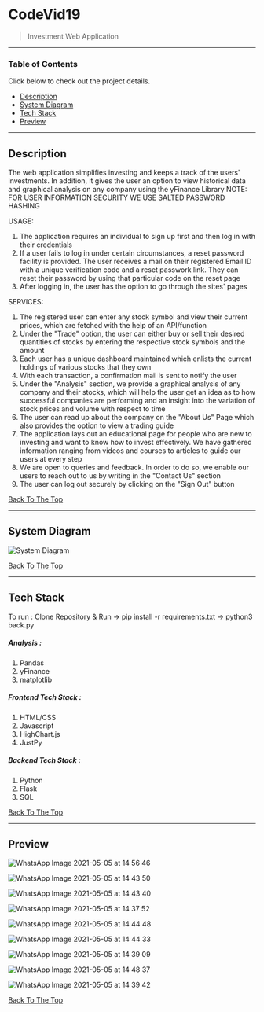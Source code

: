 # CodeVid19

> Investment Web Application

---

### Table of Contents
Click below to check out the project details.

- [Description](#description)
- [System Diagram](#system-diagram)
- [Tech Stack](#tech-stack)
- [Preview](#preview)

---

## Description

The web application simplifies investing and keeps a track of the users' investments. In addition, it gives the user an option to view historical data and graphical analysis on any company using the yFinance Library
NOTE: FOR USER INFORMATION SECURITY WE USE SALTED PASSWORD HASHING

USAGE:
1. The application requires an individual to sign up first and then log in with their credentials
2. If a user fails to log in under certain circumstances, a reset password facility is provided. The user receives a mail on their registered Email ID with a unique verification code and a reset passwork link. They can reset their password by using that particular code on the reset page
3. After logging in, the user has the option to go through the sites' pages

SERVICES:
1. The registered user can enter any stock symbol and view their current prices, which are fetched with the help of an API/function
2. Under the "Trade" option, the user can either buy or sell their desired quantities of stocks by entering the respective stock symbols and the amount
3. Each user has a unique dashboard maintained which enlists the current holdings of various stocks that they own
4. With each transaction, a confirmation mail is sent to notify the user
5. Under the "Analysis" section, we provide a graphical analysis of any company and their stocks, which will help the user get an idea as to how successful companies are performing and an insight into the variation of stock prices and volume with respect to time
6. The user can read up about the company on the "About Us" Page which also provides the option to view a trading guide
7. The application lays out an educational page for people who are new to investing and want to know how to invest effectively. We have gathered information ranging from videos and courses to articles to guide our users at every step
8. We are open to queries and feedback. In order to do so, we enable our users to reach out to us by writing in the "Contact Us" section
9. The user can log out securely by clicking on the "Sign Out" button

[Back To The Top](#codevid19)

---

## System Diagram


![System Diagram](https://user-images.githubusercontent.com/63743496/120221376-ed101a00-c25b-11eb-83cb-841f8fb7f456.jpeg)


[Back To The Top](#codevid19)

---

## Tech Stack
To run : Clone Repository & Run -> pip install -r requirements.txt -> python3 back.py

##### Analysis :


1. Pandas
2. yFinance
3. matplotlib 
  
  
##### Frontend Tech Stack :


1. HTML/CSS
2. Javascript
3. HighChart.js
4. JustPy


##### Backend Tech Stack :


1. Python
2. Flask
3. SQL


[Back To The Top](#codevid19)

---

## Preview


![WhatsApp Image 2021-05-05 at 14 56 46](https://user-images.githubusercontent.com/63743496/117121422-32067500-adb2-11eb-817c-da51b691dafd.jpeg)

![WhatsApp Image 2021-05-05 at 14 43 50](https://user-images.githubusercontent.com/63743496/117121502-4ba7bc80-adb2-11eb-8a52-37e567361034.jpeg)

![WhatsApp Image 2021-05-05 at 14 43 40](https://user-images.githubusercontent.com/63743496/117121547-5c583280-adb2-11eb-8df0-246031ffb36f.jpeg)

![WhatsApp Image 2021-05-05 at 14 37 52](https://user-images.githubusercontent.com/63743496/117121576-67ab5e00-adb2-11eb-9089-015ab0a9b80a.jpeg)

![WhatsApp Image 2021-05-05 at 14 44 48](https://user-images.githubusercontent.com/63743496/117121616-75f97a00-adb2-11eb-9857-d116ef6ee978.jpeg)

![WhatsApp Image 2021-05-05 at 14 44 33](https://user-images.githubusercontent.com/63743496/117121643-801b7880-adb2-11eb-97fc-59bd59667a08.jpeg)

![WhatsApp Image 2021-05-05 at 14 39 09](https://user-images.githubusercontent.com/63743496/117121669-89a4e080-adb2-11eb-9a07-0151866e609e.jpeg)

![WhatsApp Image 2021-05-05 at 14 48 37](https://user-images.githubusercontent.com/63743496/117121690-91fd1b80-adb2-11eb-86a9-271edc2824ea.jpeg)

![WhatsApp Image 2021-05-05 at 14 39 42](https://user-images.githubusercontent.com/63743496/117121715-9e817400-adb2-11eb-9de8-8bacea0f4665.jpeg)



[Back To The Top](#codevid19)

